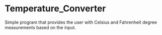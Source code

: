# Temperature_Converter
Simple program that provides the user with Celsius and Fahrenheit degree measurements based on the input.
